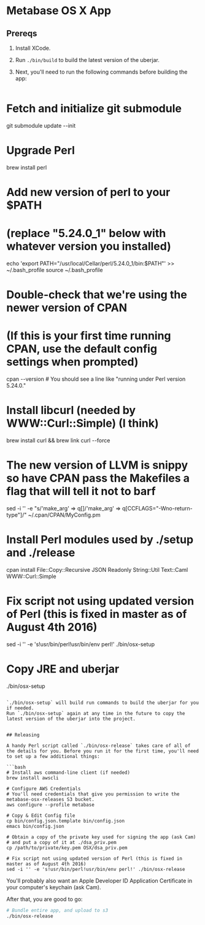 # Metabase OS X App

## Prereqs

1.  Install XCode.

2.  Run `./bin/build` to build the latest version of the uberjar.

3.  Next, you'll need to run the following commands before building the app:

    ```bash
   # Fetch and initialize git submodule
   git submodule update --init
   
   # Upgrade Perl 
   brew install perl
   
   # Add new version of perl to your $PATH
   # (replace "5.24.0_1" below with whatever version you installed)
   echo 'export PATH="/usr/local/Cellar/perl/5.24.0_1/bin:$PATH"' >> ~/.bash_profile
   source ~/.bash_profile
   
   # Double-check that we're using the newer version of CPAN
   # (If this is your first time running CPAN, use the default config settings when prompted)
   cpan --version # You should see a line like "running under Perl version 5.24.0."
   
   # Install libcurl (needed by WWW::Curl::Simple) (I think)
   brew install curl && brew link curl --force
   
   # The new version of LLVM is snippy so have CPAN pass the Makefiles a flag that will tell it not to barf
   sed -i '' -e "s/'make_arg' => q\[\]/'make_arg' => q\[CCFLAGS=\"-Wno-return-type\"\]/" ~/.cpan/CPAN/MyConfig.pm

   # Install Perl modules used by ./setup and ./release
   cpan install File::Copy::Recursive JSON Readonly String::Util Text::Caml WWW::Curl::Simple
   
   # Fix script not using updated version of Perl (this is fixed in master as of August 4th 2016)
   sed -i '' -e 's!usr/bin/perl!usr/bin/env perl!' ./bin/osx-setup
   
   # Copy JRE and uberjar
   ./bin/osx-setup
   ```

`./bin/osx-setup` will build run commands to build the uberjar for you if needed.
Run `./bin/osx-setup` again at any time in the future to copy the latest version of the uberjar into the project.


## Releasing

A handy Perl script called `./bin/osx-release` takes care of all of the details for you. Before you run it for the first time, you'll need to set up a few additional things:

```bash
# Install aws command-line client (if needed)
brew install awscli

# Configure AWS Credentials
# You'll need credentials that give you permission to write the metabase-osx-releases S3 bucket.
aws configure --profile metabase

# Copy & Edit Config file
cp bin/config.json.template bin/config.json
emacs bin/config.json

# Obtain a copy of the private key used for signing the app (ask Cam)
# and put a copy of it at ./dsa_priv.pem
cp /path/to/private/key.pem OSX/dsa_priv.pem

# Fix script not using updated version of Perl (this is fixed in master as of August 4th 2016)
sed -i '' -e 's!usr/bin/perl!usr/bin/env perl!' ./bin/osx-release
```

You'll probably also want an Apple Developer ID Application Certificate in your computer's keychain (ask Cam).

After that, you are good to go:
```bash
# Bundle entire app, and upload to s3
./bin/osx-release
```
